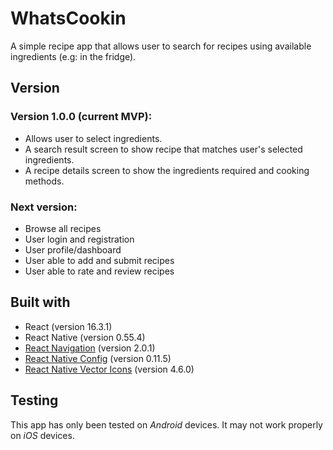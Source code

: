 # WhatsCookin

A simple recipe app that allows user to search for recipes using available ingredients (e.g: in the fridge).

## Version

### Version 1.0.0 (current MVP):
* Allows user to select ingredients.
* A search result screen to show recipe that matches user's selected ingredients.
* A recipe details screen to show the ingredients required and cooking methods.

### Next version:
* Browse all recipes
* User login and registration
* User profile/dashboard
* User able to add and submit recipes
* User able to rate and review recipes

## Built with

* React (version 16.3.1)
* React Native (version 0.55.4)
* [React Navigation](https://v1.reactnavigation.org/) (version 2.0.1)
* [React Native Config](https://github.com/luggit/react-native-config/) (version 0.11.5)
* [React Native Vector Icons](https://github.com/oblador/react-native-vector-icons/) (version 4.6.0)

## Testing

This app has only been tested on *Android* devices. It may not work properly on *iOS* devices.